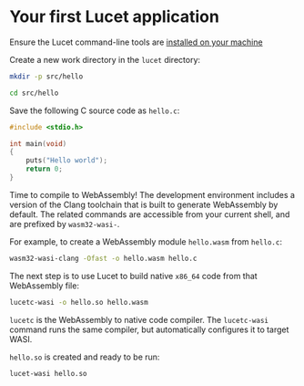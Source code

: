 # Your first Lucet application

Ensure the Lucet command-line tools are [installed on your machine](./Compiling.md)

Create a new work directory in the `lucet` directory:

```sh
mkdir -p src/hello

cd src/hello
```

Save the following C source code as `hello.c`:

```c
#include <stdio.h>

int main(void)
{
    puts("Hello world");
    return 0;
}
```

Time to compile to WebAssembly! The development environment includes a version of the Clang
toolchain that is built to generate WebAssembly by default. The related commands are accessible from
your current shell, and are prefixed by `wasm32-wasi-`.

For example, to create a WebAssembly module `hello.wasm` from `hello.c`:

```sh
wasm32-wasi-clang -Ofast -o hello.wasm hello.c
```

The next step is to use Lucet to build native `x86_64` code from that WebAssembly file:

```sh
lucetc-wasi -o hello.so hello.wasm
```

`lucetc` is the WebAssembly to native code compiler. The `lucetc-wasi` command runs the same
compiler, but automatically configures it to target WASI.

`hello.so` is created and ready to be run:

```sh
lucet-wasi hello.so
```
